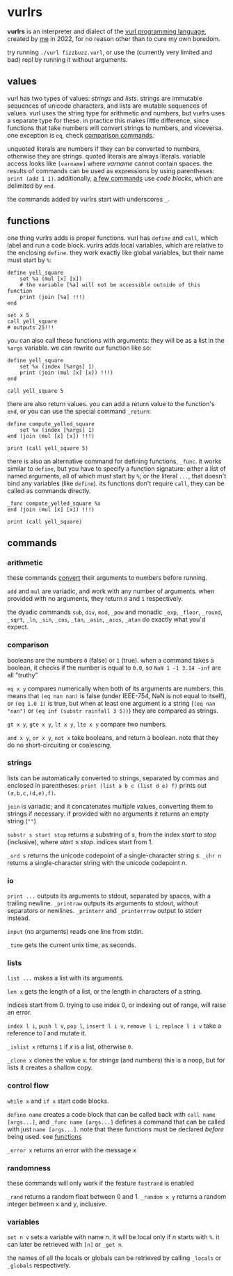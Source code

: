 # vurlrs

**vurlrs** is an interpreter and dialect of the [vurl programming language][esolangs], created by [me] in 2022, for no reason other than to cure my own boredom. 

try running `./vurl fizzbuzz.vurl`, or use the (currently very limited and bad) repl by running it without arguments.

[esolangs]: https://esolangs.org/wiki/Vurl
[me]: https://github.com/selaere

## values

vurl has two types of values: _strings_ and _lists_. strings are immutable sequences of unicode characters, and lists are mutable sequences of values. vurl uses the string type for arithmetic and numbers, but vurlrs uses a separate type for these. in practice this makes little difference, since functions that take numbers will convert strings to numbers, and viceversa. one exception is `eq`, check [comparison commands](#comparison).

unquoted literals are numbers if they can be converted to numbers, otherwise they are strings. quoted literals are always literals. variable access looks like `[varname]` where _varname_ cannot contain spaces. the results of commands can be used as expressions by using parentheses: `print (add 1 1)`. additionally, [a few commands](#control-flow) use _code blocks_, which are delimited by `end`.

the commands added by vurlrs start with underscores `_`. 

## functions

one thing vurlrs adds is proper functions. vurl has `define` and `call`, which label and run a code block. vurlrs adds local variables, which are relative to the enclosing `define`. they work exactly like global variables, but their name must start by `%`:

```
define yell_square
    set %a (mul [x] [x])
    # the variable [%a] will not be accessible outside of this function
    print (join [%a] !!!)
end

set x 5
call yell_square
# outputs 25!!!
```

you can also call these functions with arguments: they will be as a list in the `%args` variable. we can rewrite our function like so:

```
define yell_square
    set %x (index [%args] 1)
    print (join (mul [x] [x]) !!!)
end

call yell_square 5
```

there are also return values. you can add a return value to the function's `end`, or you can use the special command `_return`:

```
define compute_yelled_square
    set %x (index [%args] 1)
end (join (mul [x] [x]) !!!)

print (call yell_square 5)
```

there is also an alternative command for defining functions, `_func`. it works similar to `define`, but you have to specify a function signature: either a list of named arguments, all of which must start by `%`; or the literal `...`, that doesn't bind any variables (like `define`). its functions don't require `call`, they can be called as commands directly.

```
_func compute_yelled_square %x
end (join (mul [x] [x]) !!!)

print (call yell_square)
```
## commands

### arithmetic

these commands [convert] their arguments to numbers before running.

`add` and `mul` are variadic, and work with any number of arguments. when provided with no arguments, they return `0` and `1` respectively.

the dyadic commands `sub`, `div`, `mod`, `_pow` and monadic `_exp`, `_floor`, `_round`, `_sqrt`, `_ln`, `_sin`, `_cos`, `_tan`, `_asin`, `_acos`, `_atan` do exactly what you'd expect.

[convert]: https://doc.rust-lang.org/std/primitive.f64.html#method.from_str

### comparison

booleans are the numbers `0` (false) or `1` (true). when a command takes a boolean, it checks if the number is equal to `0.0`, so `NaN 1 -1 3.14 -inf` are all "truthy"

`eq x y` compares numerically when both of its arguments are numbers. this means that `(eq nan nan)` is false (under IEEE-754, NaN is not equal to itself), or `(eq 1.0 1)` is true, but when at least one argument is a string (`(eq nan "nan")` or `(eq inf (substr rainfall 3 5))`) they are compared as strings.

`gt x y`, `gte x y`, `lt x y`, `lte x y` compare two numbers.

`and x y`, `or x y`, `not x` take booleans, and return a boolean. note that they do no short-circuiting or coalescing.

### strings

lists can be automatically converted to strings, separated by commas and enclosed in parentheses: `print (list a b c (list d e) f)` prints out `(a,b,c,(d,e),f)`.

`join` is variadic; and it concatenates multiple values, converting them to strings if necessary. if provided with no arguments it returns an empty string (`""`)

`substr s start stop` returns a substring of _s_, from the index _start_ to _stop_ (inclusive), where _start_ ≤ _stop_. indices start from 1.

`_ord s` returns the unicode codepoint of a single-character string _s_. `_chr n` returns a single-character string with the unicode codepoint _n_.

### io

`print ...` outputs its arguments to stdout, separated by spaces, with a trailing newline. `_printraw` outputs its arguments to stdout, without separators or newlines. `_printerr` and `_printerrraw` output to stderr instead.

`input` (no arguments) reads one line from stdin.

`_time` gets the current unix time, as seconds.

### lists

`list ...` makes a list with its arguments.

`len x` gets the length of a list, or the length in characters of a string.

indices start from 0. trying to use index 0, or indexing out of range, will raise an error.

`index l i`, `push l v`, `pop l`, `insert l i v`, `remove l i`, `replace l i v` take a reference to _l_ and mutate it.

`_islist x` returns `1` if _x_ is a list, otherwise `0`.

`_clone x` clones the value _x_. for strings (and numbers) this is a noop, but for lists it creates a shallow copy.

### control flow

`while x` and `if x` start code blocks.

`define name` creates a code block that can be called back with `call name [args...]`, and `_func name [args...]` defines a command that can be called with just `name [args...]`. note that these functions must be declared _before_ being used. see [functions](#functions)

`_error x` returns an error with the message _x_

### randomness

these commands will only work if the feature `fastrand` is enabled

`_rand` returns a random float between 0 and 1. `_random x y` returns a random integer between x and y, inclusive.

### variables

`set n v` sets a variable with name _n_. it will be local only if _n_ starts with `%`. it can later be retrieved with `[n]` or `_get n`.

the names of all the locals or globals can be retrieved by calling `_locals` or `_globals` respectively.